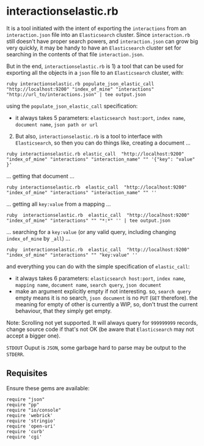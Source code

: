 <!--
Copyright 2017 Bright Computing Holding BV.

   Licensed under the Apache License, Version 2.0 (the "License");
   you may not use this file except in compliance with the License.
   You may obtain a copy of the License at

       http://www.apache.org/licenses/LICENSE-2.0

   Unless required by applicable law or agreed to in writing, software
   distributed under the License is distributed on an "AS IS" BASIS,
   WITHOUT WARRANTIES OR CONDITIONS OF ANY KIND, either express or implied.
   See the License for the specific language governing permissions and
   limitations under the License.
-->

# interactionselastic.rb
It is a tool initiated with the intent of exporting the `interactions` from an
`interaction.json` file into an `Elasticsearch` cluster. Since `interaction.rb`
still doesn't have proper search powers, and `interaction.json` can grow big
very quickly, it may be handy to have an `Elasticsearch` cluster set for
searching in the contents of that file `interaction.json`.

But in the end, `interactionselastic.rb` is 1) a tool that can be used for exporting all
the objects in a `json` file to an `Elasticsearch` cluster, with:

```
ruby interactionselastic.rb populate_json_elastic_call  "http://localhost:9200" "index_of_mine" "interactions"  "http://url_to/interactions.json" | tee output.json
```
using the `populate_json_elastic_call` specification:
* it always takes 5 parameters: `elasticsearch host:port`, `index name`, 
`document name`, `json path or url`



2) But also, `interactionselastic.rb` is a tool to interface with `Elasticsearch`,
so then you can do things like, creating a document ...

```
ruby interactionselastic.rb elastic_call  "http://localhost:9200" "index_of_mine" "interactions" "interaction_name" "" '{"key": "value" }'
```
... getting that document ...
```
ruby interactionselastic.rb  elastic_call  "http://localhost:9200" "index_of_mine" "interactions" "interaction_name" "" ''
```
... getting all `key:value` from a mapping ...
```
ruby  interactionselastic.rb  elastic_call  "http://localhost:9200" "index_of_mine" "interactions" "" "*:*" '' | tee output.json
```
... searching for a `key:value` (or any valid query, including changing `index_of_mine` by `_all`) ...
```
ruby  interactionselastic.rb  elastic_call  "http://localhost:9200" "index_of_mine" "interactions" "" "key:value" ''
```
and everything you can do with the simple specification of `elastic_call`:
* it always takes 6 parameters: `elasticsearch host:port`, `index name`, `mapping name`,
`document name`, `search query`, `json document`
* make an argument explicitly empty if not interesting. so, `search query` empty means it is
no search,  `json document` is no `PUT` (`GET` therefore). the meaning for empty of other
is currently a WIP, so, don't trust the current behaviour, that they simply get empty.


Note: Scrolling not yet supported. It will always query for  `999999999` records, change source code if that's not OK 
(be aware that `Elasticsearch` may not accept a bigger one).


`STDOUT` Ouput is `JSON`, some garbage hard to parse may be output to the `STDERR`.


Requisites
----------
Ensure these gems are available:
```
require "json"
require "pp"
require "io/console"
require 'webrick'
require 'stringio'
require 'open-uri'
require 'curb'
require 'cgi'
```
